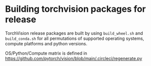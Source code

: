 # Building torchvision packages for release

TorchVision release packages are built by using `build_wheel.sh` and `build_conda.sh` for all permutations of
supported operating systems, compute platforms and python versions.

OS/Python/Compute matrix is defined in https://github.com/pytorch/vision/blob/main/.circleci/regenerate.py
